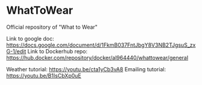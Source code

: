 # WhatToWear
Official repository of "What to Wear" 

Link to google doc: https://docs.google.com/document/d/1FkmB037FntJbgY8V3NB2TJgsuS_zxG-1/edit
Link to Dockerhub repo: https://hub.docker.com/repository/docker/al964440/whattowear/general

Weather tutorial: https://youtu.be/cta1yCb3vA8
Emailing tutorial: https://youtu.be/B1IsCbXp0uE
